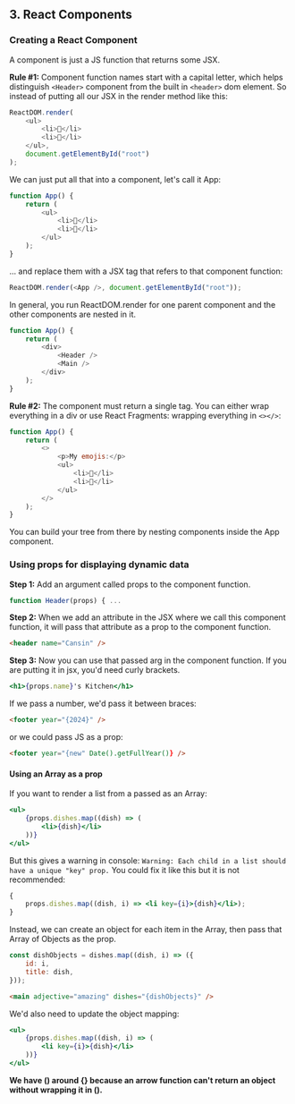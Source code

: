 ## 3. React Components
### Creating a React Component

A component is just a JS function that returns some JSX.

**Rule #1:** Component function names start with a capital letter, which helps distinguish `<Header>` component from the built in `<header>` dom element.
So instead of putting all our JSX in the render method like this:

```js
ReactDOM.render(
	<ul>
		<li>🤖</li>
		<li>🤠</li>
	</ul>,
	document.getElementById("root")
);
```

We can just put all that into a component, let's call it App:

```js
function App() {
	return (
		<ul>
			<li>🤖</li>
			<li>🤠</li>
		</ul>
	);
}
```

... and replace them with a JSX tag that refers to that component function:

```js
ReactDOM.render(<App />, document.getElementById("root"));
```

In general, you run ReactDOM.render for one parent component and the other components are nested in it.

```js
function App() {
	return (
		<div>
			<Header />
			<Main />
		</div>
	);
}
```

**Rule #2:** The component must return a single tag. You can either wrap everything in a div or use React Fragments: wrapping everything in `<></>`:

```js
function App() {
	return (
		<>
			<p>My emojis:</p>
			<ul>
				<li>🤖</li>
				<li>🤠</li>
			</ul>
		</>
	);
}
```

You can build your tree from there by nesting components inside the App component.

### Using props for displaying dynamic data

**Step 1:** Add an argument called props to the component function.

```js
function Header(props) { ...
```

**Step 2:** When we add an attribute in the JSX where we call this component function, it will pass that attribute as a prop to the component function.

```html
<header name="Cansin" />
```

**Step 3:** Now you can use that passed arg in the component function. If you are putting it in jsx, you'd need curly brackets.

```jsx
<h1>{props.name}'s Kitchen</h1>
```

If we pass a number, we'd pass it between braces:

```html
<footer year="{2024}" />
```

or we could pass JS as a prop:

```html
<footer year="{new" Date().getFullYear()} />
```

#### Using an Array as a prop

If you want to render a list from a passed as an Array:

```jsx
<ul>
	{props.dishes.map((dish) => (
		<li>{dish}</li>
	))}
</ul>
```

But this gives a warning in console: `Warning: Each child in a list should have a unique "key" prop.` You could fix it like this but it is not recommended:

```jsx
{
	props.dishes.map((dish, i) => <li key={i}>{dish}</li>);
}
```

Instead, we can create an object for each item in the Array, then pass that Array of Objects as the prop.

```jsx
const dishObjects = dishes.map((dish, i) => ({
	id: i,
	title: dish,
}));
```

```html
<main adjective="amazing" dishes="{dishObjects}" />
```

We'd also need to update the object mapping:

```jsx
<ul>
	{props.dishes.map((dish, i) => (
		<li key={i}>{dish}</li>
	))}
</ul>
```

**We have () around {} because an arrow function can't return an object without wrapping it in ().**
